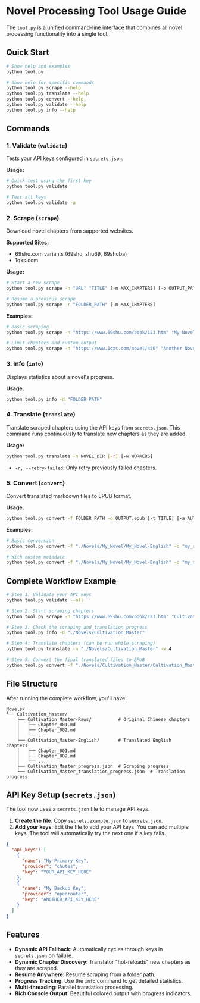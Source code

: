 # Novel Processing Tool Usage Guide

The `tool.py` is a unified command-line interface that combines all novel processing functionality into a single tool.

## Quick Start

```bash
# Show help and examples
python tool.py

# Show help for specific commands
python tool.py scrape --help
python tool.py translate --help
python tool.py convert --help
python tool.py validate --help
python tool.py info --help
```

## Commands

### 1. Validate (`validate`)
Tests your API keys configured in `secrets.json`.

**Usage:**
```bash
# Quick test using the first key
python tool.py validate

# Test all keys
python tool.py validate -a
```

### 2. Scrape (`scrape`)
Download novel chapters from supported websites.

**Supported Sites:**
- 69shu.com variants (69shu, shu69, 69shuba)
- 1qxs.com

**Usage:**
```bash
# Start a new scrape
python tool.py scrape -n "URL" "TITLE" [-m MAX_CHAPTERS] [-o OUTPUT_PATH]

# Resume a previous scrape
python tool.py scrape -r "FOLDER_PATH" [-m MAX_CHAPTERS]
```

**Examples:**
```bash
# Basic scraping
python tool.py scrape -n "https://www.69shu.com/book/123.htm" "My Novel"

# Limit chapters and custom output
python tool.py scrape -n "https://www.1qxs.com/novel/456" "Another Novel" -m 50 -o "./CustomPath"
```

### 3. Info (`info`)
Displays statistics about a novel's progress.

**Usage:**
```bash
python tool.py info -d "FOLDER_PATH"
```

### 4. Translate (`translate`)
Translate scraped chapters using the API keys from `secrets.json`. This command runs continuously to translate new chapters as they are added.

**Usage:**
```bash
python tool.py translate -n NOVEL_DIR [-r] [-w WORKERS]
```
-   `-r, --retry-failed`: Only retry previously failed chapters.

### 5. Convert (`convert`)
Convert translated markdown files to EPUB format.

**Usage:**
```bash
python tool.py convert -f FOLDER_PATH -o OUTPUT.epub [-t TITLE] [-a AUTHOR]
```

**Examples:**
```bash
# Basic conversion
python tool.py convert -f "./Novels/My_Novel/My_Novel-English" -o "my_novel.epub"

# With custom metadata
python tool.py convert -f "./Novels/My_Novel/My_Novel-English" -o "my_novel.epub" -t "My Awesome Novel" -a "Great Author"
```

## Complete Workflow Example

```bash
# Step 1: Validate your API keys
python tool.py validate --all

# Step 2: Start scraping chapters
python tool.py scrape -n "https://www.69shu.com/book/123.htm" "Cultivation Master" -m 100

# Step 3: Check the scraping and translation progress
python tool.py info -d "./Novels/Cultivation_Master"

# Step 4: Translate chapters (can be run while scraping)
python tool.py translate -n "./Novels/Cultivation_Master" -w 4

# Step 5: Convert the final translated files to EPUB
python tool.py convert -f "./Novels/Cultivation_Master/Cultivation_Master-English" -o "cultivation_master.epub" -t "Cultivation Master" -a "Unknown Author"
```

## File Structure

After running the complete workflow, you'll have:

```
Novels/
└── Cultivation_Master/
    ├── Cultivation_Master-Raws/          # Original Chinese chapters
    │   ├── Chapter_001.md
    │   ├── Chapter_002.md
    │   └── ...
    ├── Cultivation_Master-English/       # Translated English chapters
    │   ├── Chapter_001.md
    │   ├── Chapter_002.md
    │   └── ...
    ├── Cultivation_Master_progress.json  # Scraping progress
    └── Cultivation_Master_translation_progress.json  # Translation progress
```

## API Key Setup (`secrets.json`)

The tool now uses a `secrets.json` file to manage API keys.

1.  **Create the file**: Copy `secrets.example.json` to `secrets.json`.
2.  **Add your keys**: Edit the file to add your API keys. You can add multiple keys. The tool will automatically try the next one if a key fails.

```json
{
  "api_keys": [
    {
      "name": "My Primary Key",
      "provider": "chutes",
      "key": "YOUR_API_KEY_HERE"
    },
    {
      "name": "My Backup Key",
      "provider": "openrouter",
      "key": "ANOTHER_API_KEY_HERE"
    }
  ]
}
```

## Features

- **Dynamic API Fallback**: Automatically cycles through keys in `secrets.json` on failure.
- **Dynamic Chapter Discovery**: Translator "hot-reloads" new chapters as they are scraped.
- **Resume Anywhere**: Resume scraping from a folder path.
- **Progress Tracking**: Use the `info` command to get detailed statistics.
- **Multi-threading**: Parallel translation processing.
- **Rich Console Output**: Beautiful colored output with progress indicators. 